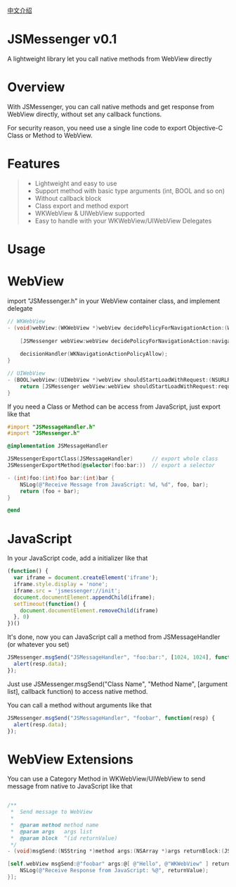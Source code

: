 [中文介绍](https://github.com/cyanzhong/JSMessenger/blob/master/README_CN.md)

# JSMessenger v0.1
A lightweight library let you call native methods from WebView directly

# Overview
With JSMessenger, you can call native methods and get response from WebView directly, without set any callback functions.

For security reason, you need use a single line code to export Objective-C Class or Method to WebView.

# Features

> * Lightweight and easy to use
> * Support method with basic type arguments (int, BOOL and so on)
> * Without callback block
> * Class export and method export
> * WKWebView & UIWebView supported
> * Easy to handle with your WKWebView/UIWebView Delegates

# Usage

# WebView

import "JSMessenger.h" in your WebView container class, and implement delegate

```Objective-C
// WKWebView
- (void)webView:(WKWebView *)webView decidePolicyForNavigationAction:(WKNavigationAction *)navigationAction decisionHandler:(void (^)(WKNavigationActionPolicy))decisionHandler {
    
    [JSMessenger webView:webView decidePolicyForNavigationAction:navigationAction decisionHandler:decisionHandler];
    
    decisionHandler(WKNavigationActionPolicyAllow);
}

// UIWebView
- (BOOL)webView:(UIWebView *)webView shouldStartLoadWithRequest:(NSURLRequest *)request navigationType:(UIWebViewNavigationType)navigationType {
    return [JSMessenger webView:webView shouldStartLoadWithRequest:request navigationType:navigationType];
}
```

If you need a Class or Method can be access from JavaScript, just export like that
```Objective-C
#import "JSMessageHandler.h"
#import "JSMessenger.h"

@implementation JSMessageHandler

JSMessengerExportClass(JSMessageHandler)      // export whole class
JSMessengerExportMethod(@selector(foo:bar:))  // export a selector

- (int)foo:(int)foo bar:(int)bar {
    NSLog(@"Receive Message from JavaScript: %d, %d", foo, bar);
    return (foo + bar);
}

@end
```

# JavaScript
In your JavaScript code, add a initializer like that
```JavaScript
(function() {
  var iframe = document.createElement('iframe');
  iframe.style.display = 'none';
  iframe.src = 'jsmessenger://init';
  document.documentElement.appendChild(iframe);
  setTimeout(function() {
    document.documentElement.removeChild(iframe)
  }, 0)
})()
```

It's done, now you can JavaScript call a method from JSMessageHandler (or whatever you set)
```JavaScript
JSMessenger.msgSend("JSMessageHandler", "foo:bar:", [1024, 1024], function(resp) {
  alert(resp.data);
});
```
Just use JSMessenger.msgSend("Class Name", "Method Name", [argument list], callback function) to access native method.

You can call a method without arguments like that
```JavaScript
JSMessenger.msgSend("JSMessageHandler", "foobar", function(resp) {
  alert(resp.data);
});
```

# WebView Extensions

You can use a Category Method in WKWebView/UIWebView to send message from native to JavaScript like that

```Objective-C

/**
 *  Send message to WebView
 *
 *  @param method method name
 *  @param args   args list
 *  @param block  ^(id returnValue)
 */
- (void)msgSend:(NSString *)method args:(NSArray *)args returnBlock:(JSMJavaScriptEvaluateBlock)block;

[self.webView msgSend:@"foobar" args:@[ @"Hello", @"WKWebView" ] returnBlock:^(id returnValue) {
    NSLog(@"Receive Response from JavaScript: %@", returnValue);
}];
```



